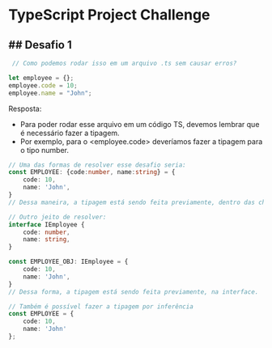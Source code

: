 # TypeScript Project Challenge 
## ## Desafio 1

```typescript
 // Como podemos rodar isso em um arquivo .ts sem causar erros? 

let employee = {};
employee.code = 10;
employee.name = "John";
```

Resposta:
- Para poder rodar esse arquivo em um código TS, devemos lembrar que é necessário fazer a tipagem. 
- Por exemplo, para o <employee.code> deveríamos fazer a tipagem para o tipo number.


```typescript
// Uma das formas de resolver esse desafio seria: 
const EMPLOYEE: {code:number, name:string} = {
    code: 10,
    name: 'John',
}
// Dessa maneira, a tipagem está sendo feita previamente, dentro das chaves {}
```

```typescript
// Outro jeito de resolver: 
interface IEmployee {
    code: number,
    name: string,
}

const EMPLOYEE_OBJ: IEmployee = {
    code: 10,
    name: 'John',
}
// Dessa forma, a tipagem está sendo feita previamente, na interface.
```

```typescript
// Também é possível fazer a tipagem por inferência
const EMPLOYEE = {
    code: 10,
    name: 'John'
};
```



